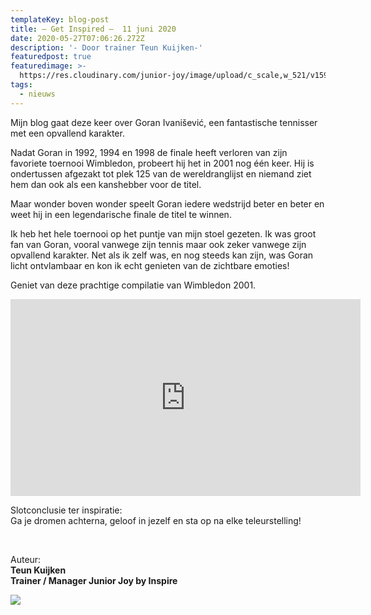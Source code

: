 ```yaml
---
templateKey: blog-post
title: – Get Inspired –  11 juni 2020
date: 2020-05-27T07:06:26.272Z
description: '- Door trainer Teun Kuijken-'
featuredpost: true
featuredimage: >-
  https://res.cloudinary.com/junior-joy/image/upload/c_scale,w_521/v1591873503/gary-m-prior-getty-goran_rz44uo.jpg
tags:
  - nieuws
---
```

Mijn blog gaat deze keer over Goran Ivanišević, een fantastische tennisser met een opvallend karakter.

Nadat Goran in 1992, 1994 en 1998 de finale heeft verloren van zijn favoriete toernooi Wimbledon, probeert hij het in 2001 nog één keer. Hij is ondertussen afgezakt tot plek 125 van de wereldranglijst en niemand ziet hem dan ook als een kanshebber voor de titel.

Maar wonder boven wonder speelt Goran iedere wedstrijd beter en beter en weet hij in een legendarische finale de titel te winnen.

Ik heb het hele toernooi op het puntje van mijn stoel gezeten. Ik was groot fan van Goran, vooral vanwege zijn tennis maar ook zeker vanwege zijn opvallend karakter. Net als ik zelf was, en nog steeds kan zijn, was Goran licht ontvlambaar en kon ik echt genieten van de zichtbare emoties!

Geniet van deze prachtige compilatie van Wimbledon 2001.

<iframe width="560" height="315" src="https://www.youtube.com/embed/noKfpnUlt-o" frameborder="0" allow="accelerometer; autoplay; encrypted-media; gyroscope; picture-in-picture" allowfullscreen></iframe>

<br>

Slotconclusie ter inspiratie:\
Ga je dromen achterna, geloof in jezelf en sta op na elke teleurstelling!

<br> 

Auteur: \
**Teun Kuijken**\
**Trainer / Manager Junior Joy by Inspire**

![](https://res.cloudinary.com/junior-joy/image/upload/t_media_lib_thumb/v1591612176/WhatsApp_Image_2020-06-08_at_12.29.04_ksg1kh.jpg)
